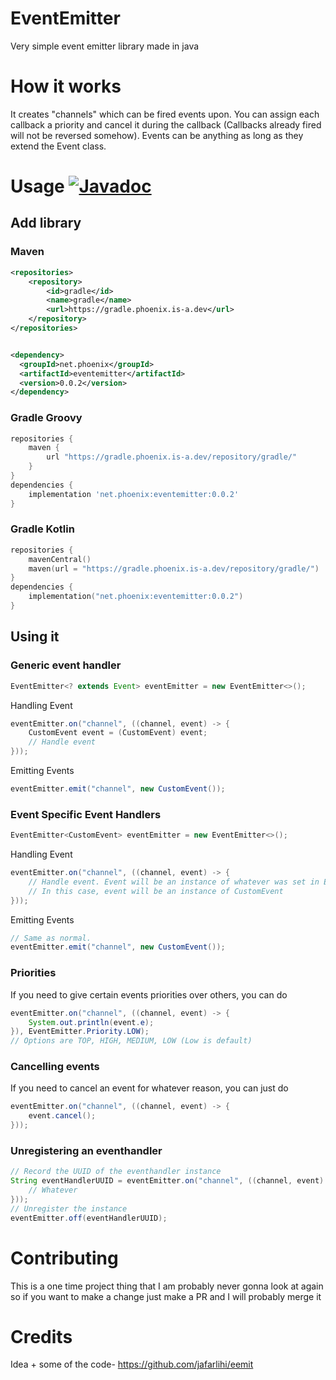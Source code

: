 # EventEmitter
Very simple event emitter library made in java


# How it works
It creates "channels" which can be fired events upon. You can assign each callback a priority and cancel it during the callback (Callbacks already fired will not be reversed somehow). Events can be anything as long as they extend the Event class.
# Usage [![Javadoc](https://img.shields.io/badge/JavaDoc-Online-green)](https://phoenixorigin.github.io/EventEmitter/javadoc/)

## Add library
### Maven
```xml
<repositories>
    <repository>
        <id>gradle</id>
        <name>gradle</name>
        <url>https://gradle.phoenix.is-a.dev</url>
    </repository>
</repositories>


<dependency>
  <groupId>net.phoenix</groupId>
  <artifactId>eventemitter</artifactId>
  <version>0.0.2</version>
</dependency>
```
### Gradle Groovy
```groovy
repositories {
    maven {
        url "https://gradle.phoenix.is-a.dev/repository/gradle/"
    }
}
dependencies {
    implementation 'net.phoenix:eventemitter:0.0.2'
}
```
### Gradle Kotlin
```kotlin
repositories {
    mavenCentral()
    maven(url = "https://gradle.phoenix.is-a.dev/repository/gradle/")
}
dependencies {
    implementation("net.phoenix:eventemitter:0.0.2")
}
```
## Using it
### Generic event handler
```java
EventEmitter<? extends Event> eventEmitter = new EventEmitter<>();
```
Handling Event
```java
eventEmitter.on("channel", ((channel, event) -> {
    CustomEvent event = (CustomEvent) event;
    // Handle event
}));
```
Emitting Events
```java
eventEmitter.emit("channel", new CustomEvent());
```



### Event Specific Event Handlers
```java
EventEmitter<CustomEvent> eventEmitter = new EventEmitter<>();
```
Handling Event
```java
eventEmitter.on("channel", ((channel, event) -> {
    // Handle event. Event will be an instance of whatever was set in EventEmitter instance. 
    // In this case, event will be an instance of CustomEvent
}));
```
Emitting Events
```java
// Same as normal.
eventEmitter.emit("channel", new CustomEvent());
```

### Priorities
If you need to give certain events priorities over others, you can do 
```java
eventEmitter.on("channel", ((channel, event) -> {
    System.out.println(event.e);
}), EventEmitter.Priority.LOW);
// Options are TOP, HIGH, MEDIUM, LOW (Low is default)
```
### Cancelling events
If you need to cancel an event for whatever reason, you can just do
```java
eventEmitter.on("channel", ((channel, event) -> {
    event.cancel();
}));
```
### Unregistering an eventhandler
```java
// Record the UUID of the eventhandler instance
String eventHandlerUUID = eventEmitter.on("channel", ((channel, event) -> {
    // Whatever
}));
// Unregister the instance
eventEmitter.off(eventHandlerUUID);
```
# Contributing
This is a one time project thing that I am probably never gonna look at again so if you want to make a change just make a PR and I will probably merge it
# Credits
Idea + some of the code- https://github.com/jafarlihi/eemit
